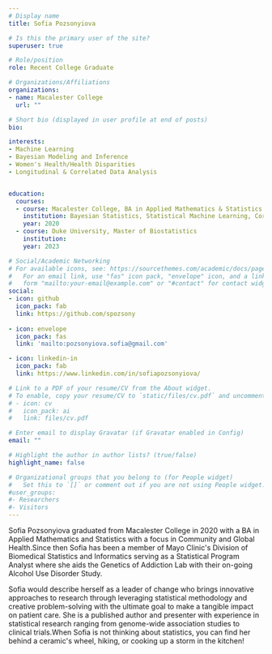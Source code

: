 ```yaml
---
# Display name
title: Sofia Pozsonyiova

# Is this the primary user of the site?
superuser: true

# Role/position
role: Recent College Graduate 

# Organizations/Affiliations
organizations:
- name: Macalester College
  url: ""

# Short bio (displayed in user profile at end of posts)
bio: 

interests:
- Machine Learning 
- Bayesian Modeling and Inference
- Women's Health/Health Disparities
- Longitudinal & Correlated Data Analysis


education:
  courses:
  - course: Macalester College, BA in Applied Mathematics & Statistics
    institution: Bayesian Statistics, Statistical Machine Learning, Correlated Data, Causal Inference, Probability, Epidemiology, International Public Health, Community Health & Psychology
    year: 2020
  - course: Duke University, Master of Biostatistics
    institution: 
    year: 2023

# Social/Academic Networking
# For available icons, see: https://sourcethemes.com/academic/docs/page-builder/#icons
#   For an email link, use "fas" icon pack, "envelope" icon, and a link in the
#   form "mailto:your-email@example.com" or "#contact" for contact widget.
social:
- icon: github
  icon_pack: fab
  link: https://github.com/spozsony
  
- icon: envelope
  icon_pack: fas
  link: 'mailto:pozsonyiova.sofia@gmail.com'

- icon: linkedin-in
  icon_pack: fab
  link: https://www.linkedin.com/in/sofiapozsonyiova/

# Link to a PDF of your resume/CV from the About widget.
# To enable, copy your resume/CV to `static/files/cv.pdf` and uncomment the lines below.
# - icon: cv
#   icon_pack: ai
#   link: files/cv.pdf

# Enter email to display Gravatar (if Gravatar enabled in Config)
email: ""

# Highlight the author in author lists? (true/false)
highlight_name: false

# Organizational groups that you belong to (for People widget)
#   Set this to `[]` or comment out if you are not using People widget.
#user_groups:
#- Researchers
#- Visitors
---
```


Sofia Pozsonyiova graduated from Macalester College in 2020 with a BA in Applied Mathematics and Statistics with a focus in Community and Global Health.Since then Sofia has been a member of Mayo Clinic's Division of Biomedical Statistics and Informatics serving as a Statistical Program Analyst where she aids the Genetics of Addiction Lab with their on-going Alcohol Use Disorder Study. 

Sofia would describe herself as a leader of change who brings innovative approaches to research through leveraging statistical methodology and creative problem-solving with the ultimate goal to make a tangible impact on patient care. She is a published author and presenter with experience in statistical research ranging from genome-wide association studies to clinical trials.When Sofia is not thinking about statistics, you can find her behind a ceramic's wheel, hiking, or cooking up a storm in the kitchen! 
